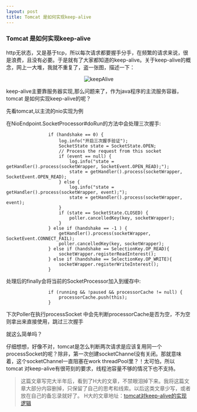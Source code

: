 ```yaml
---
layout: post
title: Tomcat 是如何实现keep-alive
---
```



### Tomcat 是如何实现keep-alive

http无状态，又是基于tcp，所以每次请求都要握手分手，在频繁的请求来说，很是浪费，且没有必要。于是就有了大家都知道的keep-alive。关于keep-alive的概念，网上一大堆，我就不重复了，盗一张图，描述一下：
<p align="center">
  <img src="https://s2.ax1x.com/2020/01/04/ldTkhn.md.png" alt="keepAlive">
</p>

<p>keep-alive主要靠服务器实现,那么问题来了，作为java程序的主流服务容器，tomcat 是如何实现keep-alive的呢？</p>

<p>先看tomcat,以主流的nio实现为例</p>

在NioEndpoint.SocketProcessor#doRun的方法中会处理三次握手:


```
                if (handshake == 0) {
                    log.info("开启三次握手验证");
                    SocketState state = SocketState.OPEN;
                    // Process the request from this socket
                    if (event == null) {
                        log.info("state = getHandler().process(socketWrapper, SocketEvent.OPEN_READ);");
                        state = getHandler().process(socketWrapper, SocketEvent.OPEN_READ);
                    } else {
                        log.info("state = getHandler().process(socketWrapper, event);");
                        state = getHandler().process(socketWrapper, event);
                    }
                    if (state == SocketState.CLOSED) {
                        poller.cancelledKey(key, socketWrapper);
                    }
                } else if (handshake == -1 ) {
                    getHandler().process(socketWrapper, SocketEvent.CONNECT_FAIL);
                    poller.cancelledKey(key, socketWrapper);
                } else if (handshake == SelectionKey.OP_READ){
                    socketWrapper.registerReadInterest();
                } else if (handshake == SelectionKey.OP_WRITE){
                    socketWrapper.registerWriteInterest();
                }
```

处理后的finally会将当前的SocketProcessor加入到缓存中:
```
                if (running && !paused && processorCache != null) {
                    processorCache.push(this);
                }
```



下次Poller在执行processSocket 中会先判断processorCache是否为空，不为空则拿出来直接使用，跳过三次握手

<p>就这么简单吗？</p>
仔细想想，好像不对，tomcat是怎么判断两次请求是应该复用同一个processSocket的呢？除非，第一次创建socketChannel没有关闭。那就意味着，这个socketChannel一直阻塞在work threadPool里？！太可怕，所以tomcat 对keep-alive有很苛刻的要求，线程池容量不够的情况下也不支持。

> 这篇文章写完大半年后，看到了H大的文章，不禁眼泪掉下来。我将这篇文章大部分内容删掉，只保留了自己的思考和线索。以后这类文章少写，或者放在自己的备忘录就好了。
> H大的文章地址：[tomcat对keep-alive的实现逻辑](http://hongjiang.info/how-tomcat-implements-keep-alive/)